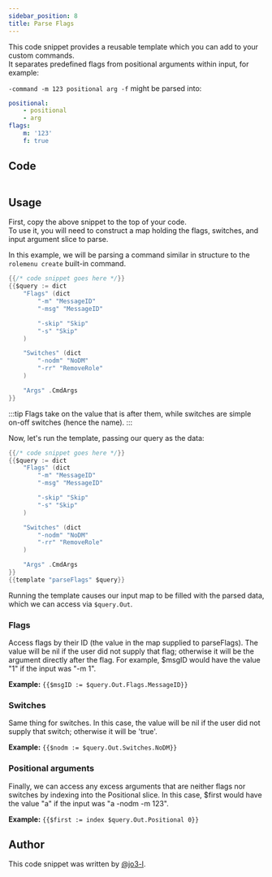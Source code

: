 ```yaml
---
sidebar_position: 8
title: Parse Flags
---
```


This code snippet provides a reusable template which you can add to your custom commands.  
It separates predefined flags from positional arguments within input, for example:

`-command -m 123 positional arg -f`
might be parsed into:

```yaml
positional:
	- positional
	- arg
flags:
	m: '123'
	f: true
```

## Code

```go file=../../../src/code_snippets/parse_flags.go.tmpl

```

## Usage

First, copy the above snippet to the top of your code.<br />
To use it, you will need to construct a map holding the flags, switches, and input argument slice to parse.

In this example, we will be parsing a command similar in structure to the `rolemenu create` built-in command.

```go
{{/* code snippet goes here */}}
{{$query := dict
	"Flags" (dict
		"-m" "MessageID"
		"-msg" "MessageID"

		"-skip" "Skip"
		"-s" "Skip"
	)

	"Switches" (dict
		"-nodm" "NoDM"
		"-rr" "RemoveRole"
	)

	"Args" .CmdArgs
}}
```

:::tip
Flags take on the value that is after them, while switches are simple on-off switches (hence the name).
:::

Now, let's run the template, passing our query as the data:

```go {18}
{{/* code snippet goes here */}}
{{$query := dict
	"Flags" (dict
		"-m" "MessageID"
		"-msg" "MessageID"

		"-skip" "Skip"
		"-s" "Skip"
	)

	"Switches" (dict
		"-nodm" "NoDM"
		"-rr" "RemoveRole"
	)

	"Args" .CmdArgs
}}
{{template "parseFlags" $query}}
```

Running the template causes our input map to be filled with the parsed data, which we can access via `$query.Out`.

### Flags

Access flags by their ID (the value in the map supplied to parseFlags).
The value will be nil if the user did not supply that flag; otherwise it will
be the argument directly after the flag. For example, $msgID would have the value "1"
if the input was "-m 1".

**Example:** `{{$msgID := $query.Out.Flags.MessageID}}`

### Switches

Same thing for switches. In this case, the value will be nil if the user did not supply
that switch; otherwise it will be 'true'.

**Example:** `{{$nodm := $query.Out.Switches.NoDM}}`

### Positional arguments

Finally, we can access any excess arguments that are neither flags nor switches by indexing
into the Positional slice. In this case, $first would have the value "a" if the input was
"a -nodm -m 123".

**Example:** `{{$first := index $query.Out.Positional 0}}`

## Author

This code snippet was written by [@jo3-l](https://github.com/jo3-l).
